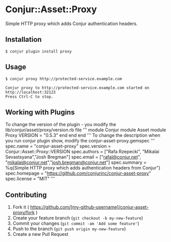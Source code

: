 # Conjur::Asset::Proxy

Simple HTTP proxy which adds Conjur authentication headers.

## Installation

    $ conjur plugin install proxy

## Usage

    $ conjur proxy http://protected-service.example.com

    Conjur proxy to http://protected-service.example.com started on http://localhost:32123
    Press Ctrl-C to stop.
## Working with Plugins
To change the version of the plugin - you modify the lib/conjur/asset/proxy/version.rb file
'''
module Conjur
  module Asset
    module Proxy
      VERSION = "0.5.3"
    end
  end
end
'''
To change the description when you run conjur plugin show, modify the conjur-asset-proxy.gemspec
'''
  spec.name          = "conjur-asset-proxy"
  spec.version       = Conjur::Asset::Proxy::VERSION
  spec.authors       = ["Rafa Rzepecki", "Mikalai Sevastsyana","Josh Bregman"]
  spec.email         = ["rafal@conjur.net", "mikalai@conjur.net","josh.bregman@conjur.net"]
  spec.summary       = %q{Simple HTTP proxy which adds authentication headers from Conjur"}
  spec.homepage      = "https://github.com/conjurinc/conjur-asset-proxy"
  spec.license       = "MIT"
'''
## Contributing

1. Fork it ( https://github.com/[my-github-username]/conjur-asset-proxy/fork )
2. Create your feature branch (`git checkout -b my-new-feature`)
3. Commit your changes (`git commit -am 'Add some feature'`)
4. Push to the branch (`git push origin my-new-feature`)
5. Create a new Pull Request
